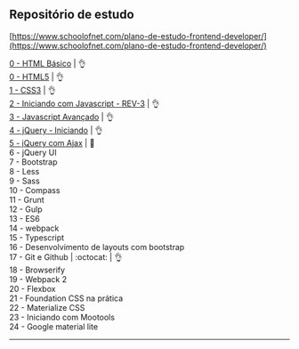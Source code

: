 ## Repositório de estudo

[https://www.schoolofnet.com/plano-de-estudo-frontend-developer/](https://www.schoolofnet.com/plano-de-estudo-frontend-developer/)

[0 - HTML Básico](https://github.com/josemalcher/SchoolOfNet-plano-de-estudo-frontend-developer/tree/master/00-htmlBasico)  | :ok_hand:      
[0 - HTML5](https://github.com/josemalcher/SchoolOfNet-plano-de-estudo-frontend-developer/tree/master/01-HTML5) | :ok_hand:  
[1 - CSS3](https://github.com/josemalcher/SchoolOfNet-plano-de-estudo-frontend-developer/tree/master/02-css3) | :ok_hand:    
[2 - Iniciando com Javascript - REV-3](https://github.com/josemalcher/SchoolOfNet-plano-de-estudo-frontend-developer/tree/master/03-IniciandoComJavascript) | :ok_hand:    
[3 - Javascript Avançado](https://github.com/josemalcher/SchoolOfNet-plano-de-estudo-frontend-developer/tree/master/03-Javascript_Avancado)  | :ok_hand:             
[4 -  jQuery - Iniciando](https://github.com/josemalcher/SchoolOfNet-plano-de-estudo-frontend-developer/tree/master/04-jQuery-Iniciando)     | :ok_hand:                  
[5 -  jQuery com Ajax](https://github.com/josemalcher/SchoolOfNet-plano-de-estudo-frontend-developer/tree/master/05-jQueryComAjax)                  | :eyes:     
6 -  jQuery UI     
7 -  Bootstrap  
8 -  Less   
9 -  Sass   
10 - Compass  
11 - Grunt  
12 - Gulp  
13 - ES6  
14 - webpack      
15 - Typescript  
16 - Desenvolvimento de layouts com bootstrap    
17 - Git e Github | :octocat: | :ok_hand:     
18 - Browserify   
19 - Webpack 2  
20 - Flexbox   
21 - Foundation CSS na prática      
22 - Materialize CSS    
23 - Iniciando com Mootools    
24 - Google material lite   

---

